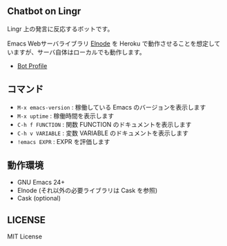 ## Chatbot on Lingr

Lingr 上の発言に反応するボットです。

Emacs Webサーバライブラリ [Elnode](https://github.com/nicferrier/elnode) を
Heroku で動作させることを想定していますが、サーバ自体はローカルでも動作します。

- [Bot Profile](http://lingr.com/bot/emacs24)


## コマンド

- `M-x emacs-version` : 稼働している Emacs のバージョンを表示します
- `M-x uptime` : 稼働時間を表示します
- `C-h f FUNCTION` : 関数 FUNCTION のドキュメントを表示します
- `C-h v VARIABLE` : 変数 VARIABLE のドキュメントを表示します
- `!emacs EXPR` : EXPR を評価します


## 動作環境

- GNU Emacs 24+
- Elnode (それ以外の必要ライブラリは Cask を参照)
- Cask (optional)


## LICENSE

MIT License 
